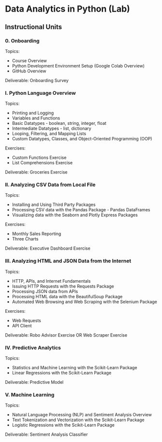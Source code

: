 # Data Analytics in Python (Lab)

## Instructional Units

### 0. Onboarding

Topics:
  + Course Overview
  + Python Development Environment Setup (Google Colab Overview)
  + GitHub Overview

Deliverable: Onboarding Survey

### I. Python Language Overview

Topics:
  + Printing and Logging
  + Variables and Functions
  + Basic Datatypes - boolean, string, integer, float
  + Intermediate Datatypes - list, dictionary
  + Looping, Filtering, and Mapping Lists
  + Custom Datatypes, Classes, and Object-Oriented Programming (OOP)

Exercises:
  + Custom Functions Exercise
  + List Comprehensions Exercise

Deliverable: Groceries Exercise

### II. Analyzing CSV Data from Local File

Topics:
  + Installing and Using Third Party Packages
  + Processing CSV data with the Pandas Package - Pandas DataFrames
  + Visualizing data with the Seaborn and Plotly Express Packages

Exercises:
  + Monthly Sales Reporting
  + Three Charts
 
Deliverable: Executive Dashboard Exercise

### III. Analyzing HTML and JSON Data from the Internet

Topics:
  + HTTP, APIs, and Internet Fundamentals
  + Issuing HTTP Requests with the Requests Package
  + Processing JSON data from APIs
  + Processing HTML data with the BeautifulSoup Package
  + Automated Web Browsing and Web Scraping with the Selenium Package

Exercises:
  + Web Requests
  + API Client

Deliverable: Robo Advisor Exercise OR Web Scraper Exercise

### IV. Predictive Analytics

Topics:
  + Statistics and Machine Learning with the Scikit-Learn Package
  + Linear Regressions with the Scikit-Learn Package

Deliverable: Predictive Model

### V. Machine Learning

Topics:
  + Natural Language Processing (NLP) and Sentiment Analysis Overview
  + Text Tokenization and Vectorization with the Scikit-Learn Package
  + Logistic Regressions with the Scikit-Learn Package

Deliverable: Sentiment Analysis Classifier

